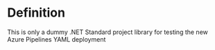 # Definition
This is only a dummy .NET Standard project library for testing the new Azure Pipelines YAML deployment
